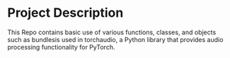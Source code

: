 # Project Description

This Repo contains basic use of various functions, classes, and objects such as bundlesis used in torchaudio, a Python library that provides audio processing functionality for PyTorch.





